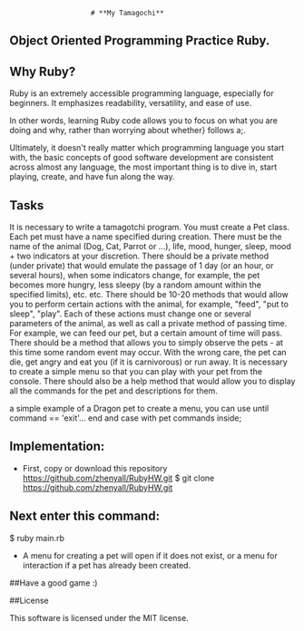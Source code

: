                         # **My Tamagochi**

## Object Oriented Programming Practice Ruby.

## Why Ruby?
Ruby is an extremely accessible programming language, especially for beginners. It emphasizes readability, versatility, and ease of use.

In other words, learning Ruby code allows you to focus on what you are doing and why, rather than worrying about whether} follows a;.

Ultimately, it doesn't really matter which programming language you start with, the basic concepts of good software development are consistent across almost any language, the most important thing is to dive in, start playing, create, and have fun along the way.

## Tasks

It is necessary to write a tamagotchi program. You must create a Pet class. Each pet must have a name specified during creation. There must be the name of the animal (Dog, Cat, Parrot or ...), life, mood, hunger, sleep, mood + two indicators at your discretion. There should be a private method (under private) that would emulate the passage of 1 day (or an hour, or several hours), when some indicators change, for example, the pet becomes more hungry, less sleepy (by a random amount within the specified limits), etc. etc. There should be 10-20 methods that would allow you to perform certain actions with the animal, for example, "feed", "put to sleep", "play". Each of these actions must change one or several parameters of the animal, as well as call a private method of passing time. For example, we can feed our pet, but a certain amount of time will pass. There should be a method that allows you to simply observe the pets - at this time some random event may occur. With the wrong care, the pet can die, get angry and eat you (if it is carnivorous) or run away. It is necessary to create a simple menu so that you can play with your pet from the console. There should also be a help method that would allow you to display all the commands for the pet and descriptions for them.

a simple example of a Dragon pet to create a menu, you can use until command == 'exit'… end and case with pet commands inside;

## Implementation:

- First, copy or download this repository
<https://github.com/zhenyall/RubyHW.git>
$ git clone https://github.com/zhenyall/RubyHW.git 

## Next enter this command:

$ ruby main.rb

- A menu for creating a pet will open if it does not exist, or a menu for interaction if a pet has already been created.

##Have a good game :)


##License

This software is licensed under the MIT license.






